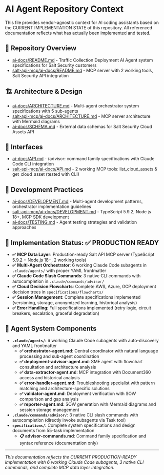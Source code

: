 # AI Agent Repository Context

This file provides vendor-agnostic context for AI coding assistants based on the CURRENT IMPLEMENTATION STATE of this repository. All referenced documentation reflects what has actually been implemented and tested.

## 🔧 Repository Overview
- [ai-docs/README.md](ai-docs/README.md) - Traffic Collection Deployment AI Agent system specifications for Salt Security customers
- [salt-api-mcp/ai-docs/README.md](salt-api-mcp/ai-docs/README.md) - MCP server with 2 working tools, Salt Security API integration

## 🏗️ Architecture & Design
- [ai-docs/ARCHITECTURE.md](ai-docs/ARCHITECTURE.md) - Multi-agent orchestrator system specifications with 5 sub-agents
- [salt-api-mcp/ai-docs/ARCHITECTURE.md](salt-api-mcp/ai-docs/ARCHITECTURE.md) - MCP server architecture with Mermaid diagrams
- [ai-docs/SCHEMA.md](ai-docs/SCHEMA.md) - External data schemas for Salt Security Cloud Assets API

## 🔌 Interfaces
- [ai-docs/API.md](ai-docs/API.md) - /advisor: command family specifications with Claude Code CLI integration
- [salt-api-mcp/ai-docs/API.md](salt-api-mcp/ai-docs/API.md) - 2 working MCP tools: list_cloud_assets & get_cloud_asset (tested with CLI)

## 🧪 Development Practices
- [ai-docs/DEVELOPMENT.md](ai-docs/DEVELOPMENT.md) - Multi-agent development patterns, orchestrator implementation guidelines
- [salt-api-mcp/ai-docs/DEVELOPMENT.md](salt-api-mcp/ai-docs/DEVELOPMENT.md) - TypeScript 5.9.2, Node.js 18+, MCP SDK development
- [ai-docs/TESTING.md](ai-docs/TESTING.md) - Agent testing strategies and validation approaches

## 🚀 Implementation Status: ✅ PRODUCTION READY
- **✅ MCP Data Layer**: Production-ready Salt API MCP server (TypeScript 5.9.2 + Node.js 18+, 2 working tools)
- **✅ Multi-Agent Orchestrator**: 6 working Claude Code subagents in `.claude/agents/` with proper YAML frontmatter
- **✅ Claude Code Slash Commands**: 3 native CLI commands with autocompletion in `.claude/commands/advisor/`
- **✅ Cloud Decision Flowcharts**: Complete AWS, Azure, GCP deployment decision trees in `specifications/flowcharts/`
- **✅ Session Management**: Complete specifications implemented (versioning, storage, anonymized learning, historical analysis)
- **✅ Error Handling**: Full specifications implemented (retry logic, circuit breakers, escalation, graceful degradation)

## 🎯 Agent System Components
- **`.claude/agents/`**: 6 working Claude Code subagents with auto-discovery and YAML frontmatter
  - **✅ orchestrator-agent.md**: Central coordinator with natural language processing and sub-agent coordination
  - **✅ deployment-advisor-agent.md**: SME agent with flowchart consultation and architecture analysis
  - **✅ data-extractor-agent.md**: MCP integration with Document360 access and historical analysis
  - **✅ error-handler-agent.md**: Troubleshooting specialist with pattern matching and architecture-specific solutions
  - **✅ validator-agent.md**: Deployment verification with SOW comparison and gap analysis
  - **✅ reporter-agent.md**: SOW generation with Mermaid diagrams and session storage management
- **`.claude/commands/advisor/`**: 3 native CLI slash commands with autocompletion (directly invoke subagents via Task tool)
- **`specifications/`**: Complete system specifications and design documents from 55-task implementation
  - **📋 advisor-commands.md**: Command family specification and syntax reference (documentation only)

---

*This documentation reflects the CURRENT PRODUCTION-READY implementation with 6 working Claude Code subagents, 3 native CLI commands, and complete MCP data layer integration.*